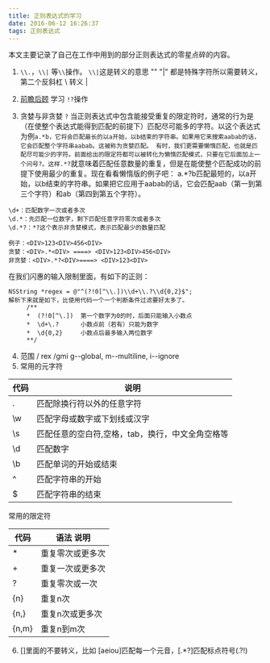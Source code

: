 ```yaml
---
title: 正则表达式的学习
date: 2016-06-12 16:26:37
tags: 正则表达式
---
```


本文主要记录了自己在工作中用到的部分正则表达式的零星点碎的内容。

1. `\\.`，`\\|` 等`\\`操作。 `\\|`这是转义的意思 "\" "|" 都是特殊字符所以需要转义，第二个反斜杠 \ 转义 |

2. [前瞻后顾](http://www.imkevinyang.com/2009/08/使用正则表达式找出不包含特定字符串的条目.html) 学习 `!?`操作

3. 贪婪与非贪婪 `?` 当正则表达式中包含能接受重复的限定符时，通常的行为是（在使整个表达式能得到匹配的前提下）匹配尽可能多的字符。以这个表达式为例`a.*b，它将会匹配最长的以a开始，以b结束的字符串。如果用它来搜索aabab的话，它会匹配整个字符串aabab。这被称为贪婪匹配。
有时，我们更需要懒惰匹配，也就是匹配尽可能少的字符。前面给出的限定符都可以被转化为懒惰匹配模式，只要在它后面加上一个问号?。这样.*?`就意味着匹配任意数量的重复，但是在能使整个匹配成功的前提下使用最少的重复。现在看看懒惰版的例子吧：
a.*?b匹配最短的，以a开始，以b结束的字符串。如果把它应用于aabab的话，它会匹配aab（第一到第三个字符）和ab（第四到第五个字符）。

```
\d+：匹配数字一次或者多次
\d.*：先匹配一位数字，剩下匹配任意字符零次或者多次
\d.*?：*?这个表示非贪婪模式，表示匹配最少的数量匹配

例子：<DIV>123<DIV>456<DIV>
贪婪：<DIV>.*<DIV> ====> <DIV>123<DIV>456<DIV>
非贪婪：<DIV>.*?<DIV>====> <DIV>123<DIV>
```

在我们闪惠的输入限制里面，有如下的正则：   

``` 
NSString *regex = @"^(?!0[^\\.])\\d+\\.?\\d{0,2}$";
解析下来就是如下，比使用代码一个一个判断条件过滤要好太多了。
	 /**
     *  (?!0[^\.])  第一个数字为0的时，后面只能输入小数点
     *  \d+\.?      小数点前（若有）只能为数字
     *  \d{0,2}     小数点后最多输入两位数字
     **/
```

4. 范围  / rex /gmi  g--global, m--multiline, i--ignore
5. 常用的元字符

代码 |说明
----|-----
.	|匹配除换行符以外的任意字符
\w	|匹配字母或数字或下划线或汉字
\s	|匹配任意的空白符,空格，tab，换行，中文全角空格等
\d	|匹配数字
\b	|匹配单词的开始或结束
^	|匹配字符串的开始
$	|匹配字符串的结束

常用的限定符

代码|语法	说明
---|----
*	|重复零次或更多次
+	|重复一次或更多次
?	|重复零次或一次
{n}	|重复n次
{n,}|	重复n次或更多次
{n,m}|	重复n到m次

6. []里面的不要转义，比如 [aeiou]匹配每一个元音，[.*?]匹配标点符号(.?!)

